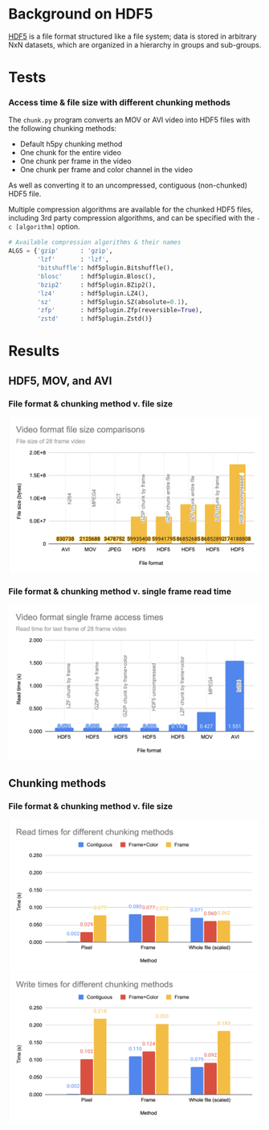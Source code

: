 # Background on HDF5

[HDF5](https://www.hdfgroup.org/solutions/hdf5/) is a file format structured like a file system; data is stored in arbitrary NxN datasets, which are organized in a hierarchy in groups and sub-groups. 

# Tests
### Access time & file size with different chunking methods 
The `chunk.py` program converts an MOV or AVI video into HDF5 files with the following chunking methods:
* Default h5py chunking method
* One chunk for the entire video
* One chunk per frame in the video
* One chunk per frame and color channel in the video 

As well as converting it to an uncompressed, contiguous (non-chunked) HDF5 file. 

Multiple compression algorithms are available for the chunked HDF5 files, including 3rd party compression algorithms, and can be specified with the `-c [algorithm]` option.

```python
# Available compression algorithms & their names
ALGS = {'gzip'      : 'gzip',
        'lzf'       : 'lzf',
        'bitshuffle': hdf5plugin.Bitshuffle(),
        'blosc'     : hdf5plugin.Blosc(),
        'bzip2'     : hdf5plugin.BZip2(),
        'lz4'       : hdf5plugin.LZ4(),
        'sz'        : hdf5plugin.SZ(absolute=0.1),
        'zfp'       : hdf5plugin.Zfp(reversible=True),
        'zstd'      : hdf5plugin.Zstd()}
```

# Results

## HDF5, MOV, and AVI

### File format & chunking method v. file size
![file_format](./file_format.png)

### File format & chunking method v. single frame read time
![access_time](./access_time.png)

## Chunking methods

### File format & chunking method v. file size
<img src="./read_times.png" width="500" height="300"> <img src="./write_times.png" width="500" height="300"> 
